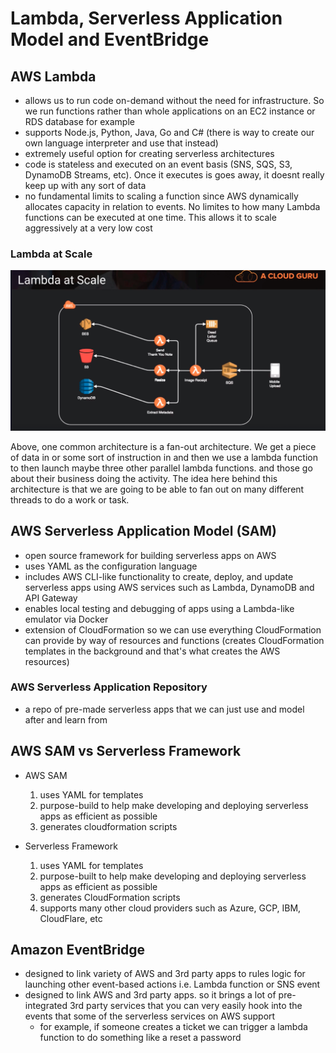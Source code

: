 # Lambda, Serverless Application Model and EventBridge

## AWS Lambda
- allows us to run code on-demand without the need for infrastructure. So we run functions rather than whole applications on an EC2 instance or RDS database for example
- supports Node.js, Python, Java, Go and C# (there is way to create our own language interpreter and use that instead)
- extremely useful option for creating serverless architectures
- code is stateless and executed on an event basis (SNS, SQS, S3, DynamoDB Streams, etc). Once it executes is goes away, it doesnt really keep up with any sort of data
- no fundamental limits to scaling a function since AWS dynamically allocates capacity in relation to events. No limites to how many Lambda functions can be executed at one time. This allows it to scale aggressively at a very low cost

### Lambda at Scale
![alt text](lambda_fanout_arch.png)

Above, 
one common architecture is a fan-out architecture. We get a piece of data in or some sort of instruction in and then we use a lambda function to then launch maybe three other parallel lambda functions. and those go about their business doing the activity. The idea here behind this architecture is that we are going to be able to fan out on many different threads to do a work or task.

## AWS Serverless Application Model (SAM)
- open source framework for building serverless apps on AWS
- uses YAML as the configuration language
- includes AWS CLI-like functionality to create, deploy, and update serverless apps using AWS services such as Lambda, DynamoDB and API Gateway
- enables local testing and debugging of apps using a Lambda-like emulator via Docker
- extension of CloudFormation so we can use everything CloudFormation can provide by way of resources and functions (creates CloudFormation templates in the background and that's what creates the AWS resources)

### AWS Serverless Application Repository
- a repo of pre-made serverless apps that we can just use and model after and learn from 

## AWS SAM vs Serverless Framework
- AWS SAM
    1. uses YAML for templates
    2. purpose-build to help make developing and deploying serverless apps as efficient as possible
    3. generates cloudformation scripts

- Serverless Framework
    1. uses YAML for templates
    2. purpose-built to help make developing and deploying serverless apps as efficient as possible
    3. generates CloudFormation scripts
    4. supports many other cloud providers such as Azure, GCP, IBM, CloudFlare, etc

## Amazon EventBridge
- designed to link variety of AWS and 3rd party apps to rules logic for launching other event-based actions i.e. Lambda function or SNS event
- designed to link AWS and 3rd party apps. so it brings a lot of pre-integrated 3rd party services that you can very easily hook into the events that some of the serverless services on AWS support
    - for example, if someone creates a ticket we can trigger a lambda function to do something like a reset a password
